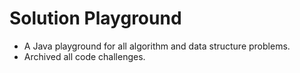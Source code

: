
# Solution Playground

 - A Java playground for all algorithm and data structure problems.
 - Archived all code challenges. 


